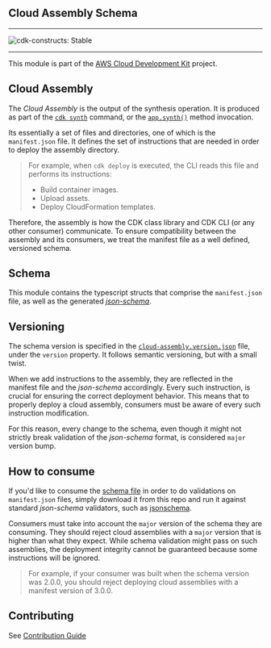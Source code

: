 ## Cloud Assembly Schema
<!--BEGIN STABILITY BANNER-->

---

![cdk-constructs: Stable](https://img.shields.io/badge/cdk--constructs-stable-success.svg?style=for-the-badge)

---
<!--END STABILITY BANNER-->

This module is part of the [AWS Cloud Development Kit](https://github.com/aws/aws-cdk) project.

## Cloud Assembly

The *Cloud Assembly* is the output of the synthesis operation. It is produced as part of the
[`cdk synth`](https://github.com/aws/aws-cdk/tree/master/packages/aws-cdk#cdk-synthesize)
command, or the [`app.synth()`](https://github.com/aws/aws-cdk/blob/master/packages/@aws-cdk/core/lib/app.ts#L135) method invocation.

Its essentially a set of files and directories, one of which is the `manifest.json` file. It defines the set of instructions that are
needed in order to deploy the assembly directory.

> For example, when `cdk deploy` is executed, the CLI reads this file and performs its instructions:
> - Build container images.
> - Upload assets.
> - Deploy CloudFormation templates.

Therefore, the assembly is how the CDK class library and CDK CLI (or any other consumer) communicate. To ensure compatibility
between the assembly and its consumers, we treat the manifest file as a well defined, versioned schema.

## Schema

This module contains the typescript structs that comprise the `manifest.json` file, as well as the
generated [*json-schema*](./schema/cloud-assembly.schema.json).

## Versioning

The schema version is specified in the [`cloud-assembly.version.json`](./schema/cloud-assembly.schema.json) file, under the `version` property.
It follows semantic versioning, but with a small twist.

When we add instructions to the assembly, they are reflected in the manifest file and the *json-schema* accordingly.
Every such instruction, is crucial for ensuring the correct deployment behavior. This means that to properly deploy a cloud assembly,
consumers must be aware of every such instruction modification.

For this reason, every change to the schema, even though it might not strictly break validation of the *json-schema* format,
is considered `major` version bump.

## How to consume

If you'd like to consume the [schema file](./schema/cloud-assembly.schema.json) in order to do validations on `manifest.json` files, 
simply download it from this repo and run it against standard *json-schema* validators, such as [jsonschema](https://www.npmjs.com/package/jsonschema).

Consumers must take into account the `major` version of the schema they are consuming. They should reject cloud assemblies 
with a `major` version that is higher than what they expect. While schema validation might pass on such assemblies, the deployment integrity 
cannot be guaranteed because some instructions will be ignored.

> For example, if your consumer was built when the schema version was 2.0.0, you should reject deploying cloud assemblies with a 
> manifest version of 3.0.0. 

## Contributing

See [Contribution Guide](./CONTRIBUTING.md)